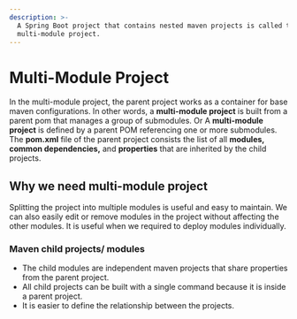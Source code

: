 ```yaml
---
description: >-
  A Spring Boot project that contains nested maven projects is called the
  multi-module project.
---
```


# Multi-Module Project

 In the multi-module project, the parent project works as a container for base maven configurations.  In other words, a **multi-module project** is built from a parent pom that manages a group of submodules. Or A **multi-module project** is defined by a parent POM referencing one or more submodules.  The **pom.xml** file of the parent project consists the list of all **modules, common dependencies,** and **properties** that are inherited by the child projects.

## Why we need multi-module project

Splitting the project into multiple modules is useful and easy to maintain. We can also easily edit or remove modules in the project without affecting the other modules. It is useful when we required to deploy modules individually.

### Maven child projects/ modules

* The child modules are independent maven projects that share properties from the parent project.
* All child projects can be built with a single command because it is inside a parent project.
* It is easier to define the relationship between the projects.



